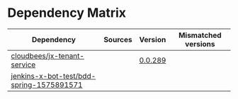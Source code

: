 # Dependency Matrix

Dependency | Sources | Version | Mismatched versions
---------- | ------- | ------- | -------------------
[cloudbees/jx-tenant-service](https://github.com/cloudbees/jx-tenant-service) |  | [0.0.289](https://github.com/cloudbees/jx-tenant-service/releases/tag/v0.0.289) | 
[jenkins-x-bot-test/bdd-spring-1575891571](https://github.com/jenkins-x-bot-test/bdd-spring-1575891571.git) |  | []() | 
